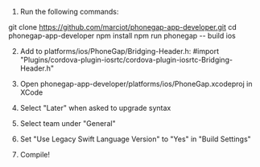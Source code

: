 1) Run the following commands:

git clone https://github.com/marciot/phonegap-app-developer.git
cd phonegap-app-developer
npm install
npm run phonegap -- build ios

2) Add to platforms/ios/PhoneGap/Bridging-Header.h:
  #import "Plugins/cordova-plugin-iosrtc/cordova-plugin-iosrtc-Bridging-Header.h"

3) Open phonegap-app-developer/platforms/ios/PhoneGap.xcodeproj in XCode
4) Select "Later" when asked to upgrade syntax
5) Select team under "General"
6) Set "Use Legacy Swift Language Version" to "Yes" in "Build Settings"
7) Compile!
